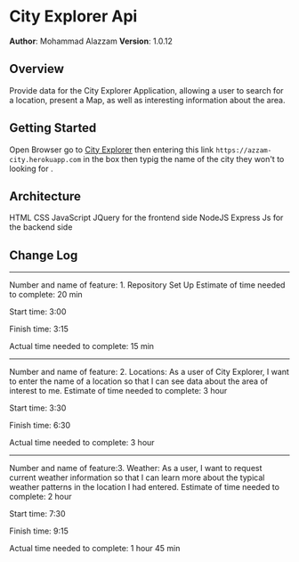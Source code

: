 
# City Explorer Api

**Author**: Mohammad Alazzam
**Version**: 1.0.12

## Overview

Provide data for the City Explorer Application, allowing a user to search for a location, present a Map, as well as interesting information about the area.

## Getting Started
<!-- What are the steps that a user must take in order to build this app on their own machine and get it running? -->
Open Browser go to [City Explorer](https://codefellows.github.io/code-301-guide/curriculum/city-explorer-app/front-end/)
then entering this link `https://azzam-city.herokuapp.com` in the box 
then typig the name of the city they won't to looking for .  


## Architecture
<!-- Provide a detailed description of the application design. What technologies (languages, libraries, etc) you're using, and any other relevant design information. -->
HTML CSS JavaScript JQuery for the frontend side NodeJS Express Js for the backend side 

## Change Log
<!-- Use this area to document the iterative changes made to your application as each feature is successfully implemented. Use time stamps. Here's an examples:

03-28-2021 9:30pm - Application now has a fully-functional express server, with a GET route for the location and weather  resource.

## Credits and Collaborations
<!-- Give credit (and a link) to other people or resources that helped you build this application. -->

-----------------------------------------------------------

Number and name of feature: 1. Repository Set Up
Estimate of time needed to complete: 20 min 

Start time: 3:00

Finish time: 3:15

Actual time needed to complete: 15 min

----------------------------

Number and name of feature: 2. Locations: As a user of City Explorer, I want to enter the name of a location so that I can see data about the area of interest to me.
Estimate of time needed to complete: 3 hour

Start time: 3:30

Finish time: 6:30

Actual time needed to complete: 3 hour

------------------------

Number and name of feature:3. Weather: As a user, I want to request current weather information so that I can learn more about the typical weather patterns in the location I had entered.
Estimate of time needed to complete: 2 hour

Start time: 7:30

Finish time: 9:15

Actual time needed to complete: 1 hour 45 min
